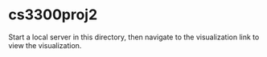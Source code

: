 # cs3300proj2
Start a local server in this directory, then navigate to the visualization link to view the visualization.
